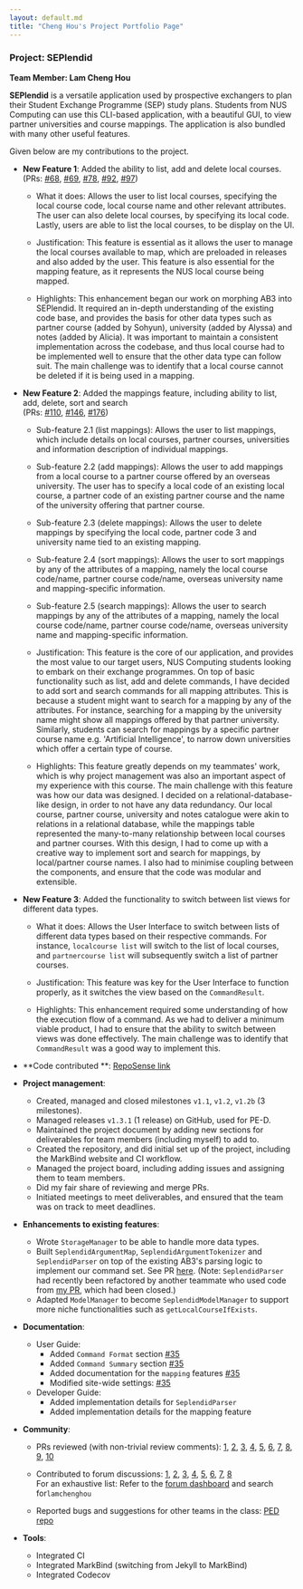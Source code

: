 ```yaml
---
layout: default.md
title: "Cheng Hou's Project Portfolio Page"
---
```


### Project: SEPlendid

**Team Member: Lam Cheng Hou**

**SEPlendid** is a versatile application used by prospective exchangers to plan their Student Exchange Programme (SEP)
study plans. Students from NUS Computing can use this CLI-based application, with a beautiful GUI, to view partner
universities and course mappings. The application is also bundled with many other useful features.

Given below are my contributions to the project.

* **New Feature 1**: Added the ability to list, add and delete local courses. \
  (PRs:
  [\#68](https://github.com/AY2324S1-CS2103T-W10-2/tp/pull/68),
  [\#69](https://github.com/AY2324S1-CS2103T-W10-2/tp/pull/69),
  [\#78](https://github.com/AY2324S1-CS2103T-W10-2/tp/pull/78),
  [\#92](https://github.com/AY2324S1-CS2103T-W10-2/tp/pull/92),
  [\#97](https://github.com/AY2324S1-CS2103T-W10-2/tp/pull/97))

    * What it does: Allows the user to list local courses, specifying the local course code, local course name and
      other relevant attributes. The user can also delete local courses, by specifying its local code. Lastly, users are
      able to list the local courses, to be display on the UI.

    * Justification: This feature is essential as it allows the user to manage the local courses available to map,
      which are preloaded in releases and also added by the user. This feature is also essential for the mapping
      feature,
      as it represents the NUS local course being mapped.

    * Highlights: This enhancement began our work on morphing AB3 into SEPlendid. It required an in-depth
      understanding of the existing code base, and provides the basis for other data types such as partner course (added
      by Sohyun), university (added by Alyssa) and notes (added by Alicia). It was important to maintain a consistent
      implementation across the codebase, and thus local course had to be implemented well to ensure that the other data
      type can follow suit. The main challenge was to identify that a local course cannot be deleted if it is being used
      in a mapping.

* **New Feature 2**: Added the mappings feature, including ability to list, add, delete, sort and search
  \
  (PRs:
  [\#110](https://github.com/AY2324S1-CS2103T-W10-2/tp/pull/110),
  [\#146](https://github.com/AY2324S1-CS2103T-W10-2/tp/pull/146),
  [\#176](https://github.com/AY2324S1-CS2103T-W10-2/tp/pull/176))

    * Sub-feature 2.1 (list mappings): Allows the user to list mappings, which include details on local courses,
      partner courses, universities and information description of individual mappings.

    * Sub-feature 2.2 (add mappings): Allows the user to add mappings from a local course to a partner course offered
      by an overseas university. The user has to specify a local code of an existing local course, a partner code of an
      existing partner course and the name of the university offering that partner course.

    * Sub-feature 2.3 (delete mappings): Allows the user to delete mappings by specifying the local code, partner code 3
      and university name tied to an existing mapping.

    * Sub-feature 2.4 (sort mappings): Allows the user to sort mappings by any of the attributes of a mapping, namely
      the local course code/name, partner course code/name, overseas university name and mapping-specific information.

    * Sub-feature 2.5 (search mappings): Allows the user to search mappings by any of the attributes of a mapping,
      namely
      the local course code/name, partner course code/name, overseas university name and mapping-specific information.

    * Justification: This feature is the core of our application, and provides the most value to our target users, NUS
      Computing students looking to embark on their exchange programmes. On top of basic functionality such as list, add
      and delete commands, I have decided to add sort and search commands for all mapping attributes. This is because a
      student might want to search for a mapping by any of the attributes. For instance, searching for a mapping by the
      university name might show all mappings offered by that partner university. Similarly, students can search for
      mappings by a specific partner course name e.g. 'Artificial Intelligence', to narrow down universities which offer
      a
      certain type of course.

    * Highlights: This feature greatly depends on my teammates' work, which is why project management was also an
      important aspect of my experience with this course. The main challenge with this feature was how our data was
      designed. I decided on a relational-database-like design, in order to not have any data redundancy. Our local
      course, partner course, university and notes catalogue were akin to relations in a relational database, while the
      mappings table represented the many-to-many relationship between local courses and partner courses. With this
      design, I had to come up with a creative way to implement sort and search for mappings, by local/partner course
      names. I also had to minimise coupling between the components, and ensure that the code was modular and
      extensible.

* **New Feature 3**: Added the functionality to switch between list views for different data types.

    * What it does: Allows the User Interface to switch between lists of different data types based on their
      respective commands. For instance, `localcourse list` will switch to the list of local courses, and `partnercourse
      list` will subsequently switch a list of partner courses.

    * Justification: This feature was key for the User Interface to function properly, as it switches the view based
      on the `CommandResult`.

    * Highlights: This enhancement required some understanding of how the execution flow of a command. As we had to
      deliver a minimum viable product, I had to ensure that the ability to switch between views was done effectively.
      The main challenge was to identify that `CommandResult` was a good way to implement this.

* **Code contributed
  **: [RepoSense link](https://nus-cs2103-ay2324s1.github.io/tp-dashboard/?search=lamchenghou&breakdown=false&sort=totalCommits%20dsc&sortWithin=totalCommits%20dsc&since=2023-09-22&timeframe=commit&mergegroup=&groupSelect=groupByRepos&tabOpen=true&tabType=authorship&tabAuthor=lamchenghou&tabRepo=AY2324S1-CS2103T-W10-2%2Ftp%5Bmaster%5D&authorshipIsMergeGroup=false&authorshipFileTypes=docs~functional-code~test-code~other&authorshipIsBinaryFileTypeChecked=false&authorshipIsIgnoredFilesChecked=false)

* **Project management**:
    * Created, managed and closed milestones `v1.1`, `v1.2`, `v1.2b` (3 milestones).
    * Managed releases `v1.3.1` (1 release) on GitHub, used for PE-D.
    * Maintained the project document by adding new sections for deliverables for team members (including myself) to
      add to.
    * Created the repository, and did initial set up of the project, including the MarkBind website and CI workflow.
    * Managed the project board, including adding issues and assigning them to team members.
    * Did my fair share of reviewing and merge PRs.
    * Initiated meetings to meet deliverables, and ensured that the team was on track to meet deadlines.

* **Enhancements to existing features**:
    * Wrote `StorageManager` to be able to handle more data types.
    * Built `SeplendidArgumentMap`, `SeplendidArgumentTokenizer` and `SeplendidParser` on top of the existing AB3's
      parsing logic to implement our command set. See PR [here](https://github.com/AY2324S1-CS2103T-W10-2/tp/pull/68).
      (Note: `SeplendidParser` had recently been refactored by another teammate who used code from
      [my PR](https://github.com/AY2324S1-CS2103T-W10-2/tp/pull/185), which had been closed.)
    * Adapted `ModelManager` to become `SeplendidModelManager` to support more niche functionalities such as
      `getLocalCourseIfExists`.

* **Documentation**:
    * User Guide:
        * Added `Command Format` section [\#35](https://github.com/AY2324S1-CS2103T-W10-2/tp/pull/35)
        * Added `Command Summary` section [\#35](https://github.com/AY2324S1-CS2103T-W10-2/tp/pull/35)
        * Added documentation for the `mapping` features [\#35](https://github.com/AY2324S1-CS2103T-W10-2/tp/pull/35)
        * Modified site-wide settings: [\#35](https://github.com/AY2324S1-CS2103T-W10-2/tp/pull/35)
    * Developer Guide:
        * Added implementation details for `SeplendidParser`
        * Added implementation details for the mapping feature

* **Community**:
    * PRs reviewed (with non-trivial review comments): [1](https://github.com/AY2324S1-CS2103T-W10-2/tp/pull/85/files),
      [2](https://github.com/AY2324S1-CS2103T-W10-2/tp/pull/87),
      [3](https://github.com/AY2324S1-CS2103T-W10-2/tp/pull/93),
      [4](https://github.com/AY2324S1-CS2103T-W10-2/tp/pull/102),
      [5](https://github.com/AY2324S1-CS2103T-W10-2/tp/pull/115),
      [6](https://github.com/AY2324S1-CS2103T-W10-2/tp/pull/137),
      [7](https://github.com/AY2324S1-CS2103T-W10-2/tp/pull/139),
      [8](https://github.com/AY2324S1-CS2103T-W10-2/tp/pull/144),
      [9](https://github.com/AY2324S1-CS2103T-W10-2/tp/pull/167),
      [10](https://github.com/AY2324S1-CS2103T-W10-2/tp/pull/236)

    * Contributed to forum discussions:
      [1](https://github.com/nus-cs2103-AY2324S1/forum/issues/17#issuecomment-1690925221),
      [2](https://github.com/nus-cs2103-AY2324S1/forum/issues/32#issuecomment-1694675009),
      [3](https://github.com/nus-cs2103-AY2324S1/forum/issues/66#issuecomment-1703777885),
      [4](https://github.com/nus-cs2103-AY2324S1/forum/issues/130#issuecomment-1712751815),
      [5](https://github.com/nus-cs2103-AY2324S1/forum/issues/189#issuecomment-1731641936),
      [6](https://github.com/nus-cs2103-AY2324S1/forum/issues/189#issuecomment-1731656687),
      [7](https://github.com/nus-cs2103-AY2324S1/forum/issues/206#issuecomment-1732471322),
      [8](https://github.com/nus-cs2103-AY2324S1/forum/issues/203#issuecomment-1732472103) \
      For an exhaustive list: Refer to the
      [forum dashboard](https://nus-cs2103-ay2324s1.github.io/dashboards/contents/forum-activities.html) and search
      for`lamchenghou`
    * Reported bugs and suggestions for other teams in the class: [PED repo](https://github.com/lamchenghou/ped/issues)

* **Tools**:
    * Integrated CI
    * Integrated MarkBind (switching from Jekyll to MarkBind)
    * Integrated Codecov
